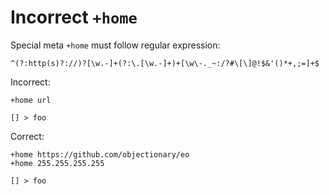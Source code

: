 # Incorrect `+home`

Special meta `+home` must follow regular expression:

```regexp
^(?:http(s)?://)?[\w.-]+(?:\.[\w.-]+)+[\w\-._~:/?#\[\]@!$&'()*+,;=]+$
```

Incorrect:

```eo
+home url

[] > foo
```

Correct:

```eo
+home https://github.com/objectionary/eo
+home 255.255.255.255

[] > foo
```

